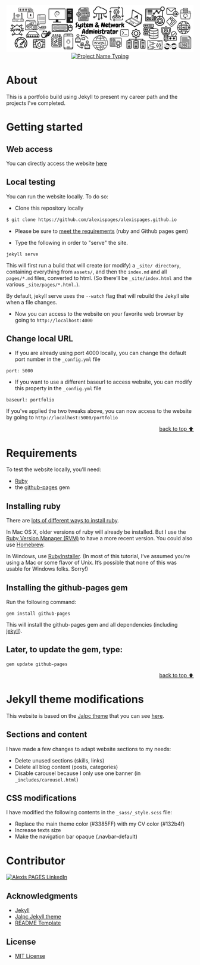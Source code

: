 <!-- Banner Section  -->
<div align="center">
    <img src="static/assets/img/landing/sysadmin_banner.png" alt="System & Network Administrator" height="auto" width="auto">
</div>

<!-- Project title -->
<div align="center">
    <a href="https://git.io/typing-svg"><img src="https://readme-typing-svg.herokuapp.com?font=Fira+Code&pause=1000&center=true&width=435&lines=Personnal+Portfolio" alt="Project Name Typing" /></a>
</div>

# About
This is a portfolio build using Jekyll to present my career path and the projects I've completed.

# Getting started

## Web access

You can directly access the website [here](https://alexispages.github.io)

## Local testing

You can run the website locally. To do so:
- Clone this repository locally
```bash
$ git clone https://github.com/alexispages/alexispages.github.io
```
- Please be sure to [meet the requirements](#requirements) (ruby and Github pages gem)

- Type the following in order to "serve" the site.

```
jekyll serve
```

This will first run a build that will create (or modify) a `_site/ directory`, containing everything from `assets/`, and then the `index.md` and all `pages/*.md` files, converted to html. (So there’ll be `_site/index.html` and the various `_site/pages/*.html.`).

By default, jekyll serve uses the `--watch` flag that will rebuild the Jekyll site when a file changes.

- Now you can access to the website on your favorite web browser by going to `http://localhost:4000`

## Change local URL

- If you are already using port 4000 locally, you can change the default port number in the `_config.yml` file

```
port: 5000
```

- If you want to use a different baseurl to access website, you can modify this property in the `_config.yml` file

```
baseurl: portfolio
```

If you've applied the two tweaks above, you can now access to the website by going to `http://localhost:5000/portfolio`

<p align="right"><a href="#about">back to top ⬆️</a></p>

# Requirements

To test the website locally, you’ll need:

- [Ruby](https://www.ruby-lang.org/en/)
- the [github-pages](https://github.com/github/pages-gem) gem

## Installing ruby
There are [lots of different ways to install ruby](https://www.ruby-lang.org/en/documentation/installation/).

In Mac OS X, older versions of ruby will already be installed. But I use the [Ruby Version Manager (RVM)](https://rvm.io/) to have a more recent version. You could also use [Homebrew](https://brew.sh/).

In Windows, use [RubyInstaller](https://rubyinstaller.org/). (In most of this tutorial, I’ve assumed you’re using a Mac or some flavor of Unix. It’s possible that none of this was usable for Windows folks. Sorry!)

## Installing the github-pages gem
Run the following command:

```
gem install github-pages
```

This will install the github-pages gem and all dependencies (including [jekyll](https://jekyllrb.com/)).

## Later, to update the gem, type:

```
gem update github-pages
```

<p align="right"><a href="#about">back to top ⬆️</a></p>

# Jekyll theme modifications

This website is based on the [Jalpc theme](https://github.com/jarrekk/Jalpc) that you can see [here](https://jarrekk.github.io/Jalpc/).

## Sections and content

I have made a few changes to adapt website sections to my needs:

- Delete unused sections (skills, links)
- Delete all blog content (posts, categories)
- Disable carousel because I only use one banner (in `_includes/carousel.html`)

## CSS modifications

I have modified the following contents in the `_sass/_style.scss` file:

- Replace the main theme color (#3385FF) with my CV color (#132b4f)
- Increase texts size
- Make the navigation bar opaque (.navbar-default)

# Contributor

<a href="https://www.linkedin.com/in/alexis-pag%C3%A8s"><img alt="Alexis PAGES LinkedIn" src="https://img.shields.io/badge/LinkedIn-Alexis%20PAGES-blue?logo=LinkedIn&style=for-the-badge"></a>

## Acknowledgments

- [Jekyll](https://github.com/jekyll/jekyll)
- [Jalpc Jekyll theme](https://github.com/jarrekk/Jalpc)
- [README Template](https://github.com/YousefIbrahimismail/Project-README-Template)

## License

- [MIT License](./LICENSE)